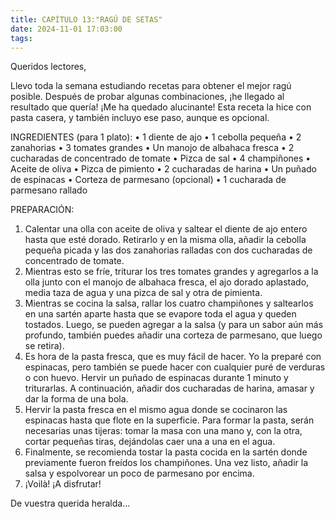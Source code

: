 ```yaml
---
title: CAPÍTULO 13:"RAGÚ DE SETAS"
date: 2024-11-01 17:03:00
tags:
---
```



Queridos lectores,

Llevo toda la semana estudiando recetas para obtener el mejor ragú posible. Después de probar 
algunas combinaciones, ¡he llegado al resultado que quería! ¡Me ha quedado alucinante! Esta 
receta la hice con pasta casera, y también incluyo ese paso, aunque es opcional.

INGREDIENTES (para 1 plato):
•	1 diente de ajo
•	1 cebolla pequeña
•	2 zanahorias
•	3 tomates grandes
•	Un manojo de albahaca fresca
•	2 cucharadas de concentrado de tomate
•	Pizca de sal
•	4 champiñones
•	Aceite de oliva
•	Pizca de pimiento
•	2 cucharadas de harina
•	Un puñado de espinacas
•	Corteza de parmesano (opcional)
•	1 cucharada de parmesano rallado

PREPARACIÓN:
1.	Calentar una olla con aceite de oliva y saltear el diente de ajo entero hasta que esté dorado. Retirarlo y en la misma olla, añadir la cebolla pequeña picada y las dos zanahorias ralladas con dos cucharadas de concentrado de tomate.
2.	Mientras esto se fríe, triturar los tres tomates grandes y agregarlos a la olla junto con 
el manojo de albahaca fresca, el ajo dorado aplastado, media taza de agua y una pizca de sal y otra de pimienta.
3.	Mientras se cocina la salsa, rallar los cuatro champiñones y saltearlos en una sartén aparte hasta
 que se evapore toda el agua y queden tostados. Luego, se pueden agregar a la salsa (y para un sabor 
 aún más profundo, también puedes añadir una corteza de parmesano, que luego se retira).
4.	Es hora de la pasta fresca, que es muy fácil de hacer. Yo la preparé con espinacas, pero también 
se puede hacer con cualquier puré de verduras o con huevo. Hervir un puñado de espinacas durante 1 minuto y triturarlas. A continuación, añadir dos cucharadas de harina, amasar y dar la forma de una 
bola.
5.	Hervir la pasta fresca en el mismo agua donde se cocinaron las espinacas hasta que flote en la superficie. Para formar la pasta, serán necesarias unas tijeras: tomar la masa con una mano y, con la otra, cortar pequeñas tiras, dejándolas caer una a una en el agua.
6.	Finalmente, se recomienda tostar la pasta cocida en la sartén donde previamente fueron freídos 
los champiñones. Una vez listo, añadir la salsa y espolvorear un poco de parmesano por encima.
7.	¡Voilà! ¡A disfrutar!

De vuestra querida heralda...
